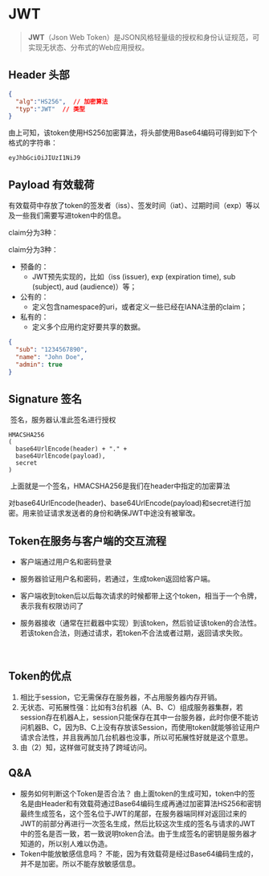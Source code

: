 # JWT



> **JWT**（Json Web Token）是JSON风格轻量级的授权和身份认证规范，可实现无状态、分布式的Web应用授权。

## Header 头部

```json
{
  "alg":"HS256",  // 加密算法
  "typ":"JWT"  // 类型
}
```

​	由上可知，该token使用HS256加密算法，将头部使用Base64编码可得到如下个格式的字符串：

```
eyJhbGciOiJIUzI1NiJ9
```



## Payload 有效载荷

​	有效载荷中存放了token的签发者（iss）、签发时间（iat）、过期时间（exp）等以及一些我们需要写进token中的信息。

claim分为3种：

claim分为3种：

- 预备的：
  - JWT预先实现的，比如（iss (issuer), exp (expiration time), sub (subject), aud (audience)）等；
- 公有的：
  - 定义包含namespace的uri，或者定义一些已经在IANA注册的claim；
- 私有的：
  - 定义多个应用约定好要共享的数据。

```json
{
  "sub": "1234567890",
  "name": "John Doe",
  "admin": true
}
```



## Signature 签名

​	签名，服务器认准此签名进行授权

```
HMACSHA256
(
  base64UrlEncode(header) + "." +
  base64UrlEncode(payload),
  secret
)
```

​	上面就是一个签名，HMACSHA256是我们在header中指定的加密算法

​	对base64UrlEncode(header)、base64UrlEncode(payload)和secret进行加密。用来验证请求发送者的身份和确保JWT中途没有被窜改。



## Token在服务与客户端的交互流程

- 客户端通过用户名和密码登录 

- 服务器验证用户名和密码，若通过，生成token返回给客户端。 

- 客户端收到token后以后每次请求的时候都带上这个token，相当于一个令牌，表示我有权限访问了 

- 服务器接收（通常在拦截器中实现）到该token，然后验证该token的合法性。若该token合法，则通过请求，若token不合法或者过期，返回请求失败。

  ​

## Token的优点

1. 相比于session，它无需保存在服务器，不占用服务器内存开销。 
2. 无状态、可拓展性强：比如有3台机器（A、B、C）组成服务器集群，若session存在机器A上，session只能保存在其中一台服务器，此时你便不能访问机器B、C，因为B、C上没有存放该Session，而使用token就能够验证用户请求合法性，并且我再加几台机器也没事，所以可拓展性好就是这个意思。 
3. 由（2）知，这样做可就支持了跨域访问。

## Q&A

- 服务如何判断这个Token是否合法？ 
  ​	由上面token的生成可知，token中的签名是由Header和有效载荷通过Base64编码生成再通过加密算法HS256和密钥最终生成签名，这个签名位于JWT的尾部，在服务器端同样对返回过来的JWT的前部分再进行一次签名生成，然后比较这次生成的签名与请求的JWT中的签名是否一致，若一致说明token合法。由于生成签名的密钥是服务器才知道的，所以别人难以伪造。
- Token中能放敏感信息吗？ 
  不能，因为有效载荷是经过Base64编码生成的，并不是加密。所以不能存放敏感信息。